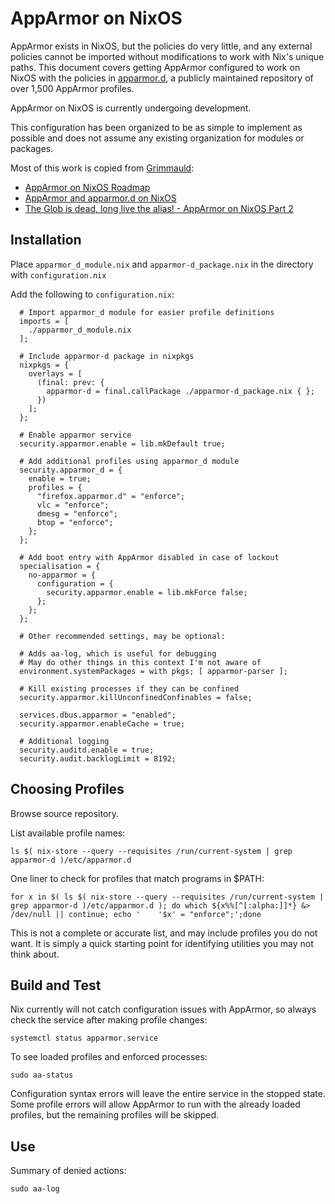 # AppArmor on NixOS

AppArmor exists in NixOS, but the policies do very little, and any external policies cannot be imported without modifications to work with Nix's unique paths. This document covers getting AppArmor configured to work on NixOS with the policies in [apparmor.d](https://github.com/roddhjav/apparmor.d), a publicly maintained repository of over 1,500 AppArmor profiles.

AppArmor on NixOS is currently undergoing development.

This configuration has been organized to be as simple to implement as possible and does not assume any existing organization for modules or packages.

Most of this work is copied from [Grimmauld](https://github.com/LordGrimmauld):
* [AppArmor on NixOS Roadmap](https://discourse.nixos.org/t/apparmor-on-nixos-roadmap/57217/1)
* [AppArmor and apparmor.d on NixOS](https://hedgedoc.grimmauld.de/s/hWcvJEniW#)
* [The Glob is dead, long live the alias! - AppArmor on NixOS Part 2](https://hedgedoc.grimmauld.de/s/03eJUe0X3#)

## Installation

Place `apparmor_d_module.nix` and `apparmor-d_package.nix` in the directory with `configuration.nix`

Add the following to `configuration.nix`:

```
  # Import apparmor_d module for easier profile definitions
  imports = [
    ./apparmor_d_module.nix
  ];

  # Include apparmor-d package in nixpkgs
  nixpkgs = {
    overlays = [
      (final: prev: {
        apparmor-d = final.callPackage ./apparmor-d_package.nix { };
      })
    ];
  };

  # Enable apparmor service
  security.apparmor.enable = lib.mkDefault true;

  # Add additional profiles using apparmor_d module
  security.apparmor_d = {
    enable = true;
    profiles = {
      "firefox.apparmor.d" = "enforce";
      vlc = "enforce";
      dmesg = "enforce";
      btop = "enforce";
    };
  };
  
  # Add boot entry with AppArmor disabled in case of lockout
  specialisation = {
    no-apparmor = {
      configuration = {
        security.apparmor.enable = lib.mkForce false;
      };
    };
  };

  # Other recommended settings, may be optional:  

  # Adds aa-log, which is useful for debugging
  # May do other things in this context I'm not aware of
  environment.systemPackages = with pkgs; [ apparmor-parser ];
  
  # Kill existing processes if they can be confined
  security.apparmor.killUnconfinedConfinables = false;

  services.dbus.apparmor = "enabled";
  security.apparmor.enableCache = true;

  # Additional logging
  security.auditd.enable = true;
  security.audit.backlogLimit = 8192;
```

## Choosing Profiles

Browse source repository.

List available profile names:

    ls $( nix-store --query --requisites /run/current-system | grep apparmor-d )/etc/apparmor.d

One liner to check for profiles that match programs in $PATH:

    for x in $( ls $( nix-store --query --requisites /run/current-system | grep apparmor-d )/etc/apparmor.d ); do which ${x%%[^[:alpha:]]*} &> /dev/null || continue; echo '    '$x' = "enforce";';done

This is not a complete or accurate list, and may include profiles you do not want. It is simply a quick starting point for identifying utilities you may not think about.


## Build and Test

Nix currently will not catch configuration issues with AppArmor, so always check the service after making profile changes:

    systemctl status apparmor.service

To see loaded profiles and enforced processes:

    sudo aa-status

Configuration syntax errors will leave the entire service in the stopped state. Some profile errors will allow AppArmor to run with the already loaded profiles, but the remaining profiles will be skipped.

## Use

Summary of denied actions:

    sudo aa-log

